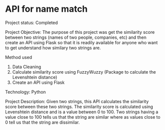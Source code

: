 # API for name match

Project status: Completed

Project Objective: The purpose of this project was get the similarity score between two strings (names of two people, companies, etc) and then create an API using Flask so that it is readily available for anyone who want to get understand how similary two strings are.

Method used

1. Data Cleaning
2. Calculate similarity score using FuzzyWuzzy (Package to calculate the Levenshtein distance)
3. Create an API using Flask

Technology: Python

Project Description: Given two strings, this API calculates the similarity score between these two strings. The similarity score is calculated using Levenshtein distance and is a value between 0 to 100. Two strings having a value close to 100 tells us that the string are similar where as values close to 0 tell us that the string are dissimilar.
